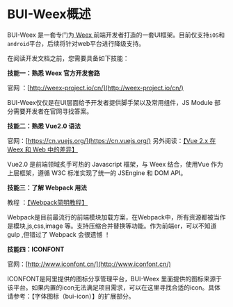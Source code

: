 # BUI-Weex概述

BUI-Weex 是一套专门为[ Weex ](http://weex-project.io/cn/)前端开发者打造的一套UI框架。目前仅支持`iOS`和`android`平台，后续将针对web平台进行降级支持。

在阅读开发文档之前，您需要具备如下技能：

**技能一：熟悉 Weex 官方开发套路**

官网  ：[http://weex-project.io/cn/](http://weex-project.io/cn/)

BUI-Weex仅仅是在UI层面给予开发者提供脚手架以及常用组件，JS Module 部分需要开发者在官网寻找答案。

**技能二：熟悉 Vue2.0 语法**

官网：[https://cn.vuejs.org/](https://cn.vuejs.org/)  另外阅读：[【Vue 2.x 在 Weex 和 Web 中的差异】](http://weex-project.io/cn/references/vue/difference-with-web.html)

Vue2.0 是前端领域炙手可热的 Javascript 框架，与 Weex 结合，使用Vue 作为上层框架，遵循 W3C 标准实现了统一的 JSEngine 和 DOM API。

**技能三：了解 Webpack 用法**

教程 ：[【Webpack简明教程】](https://www.magentonotes.com/webpack-tutorial.html)

Webpack是目前最流行的前端模块加载方案，在Webpack中，所有资源都被当作是模块,js,css,image 等。支持压缩合并替换等功能。作为前端er，可以不知道 gulp ,但错过了 Webpack 会很遗憾 ！

**技能四：ICONFONT**

官网：[http://www.iconfont.cn/](http://www.iconfont.cn/)

ICONFONT是阿里提供的图标分享管理平台，BUI-Weex 里面提供的图标来源于该平台。如果内置的icon无法满足项目需求，可以在这里寻找合适的icon。具体请参考：【字体图标（bui-icon）】的扩展部分。

